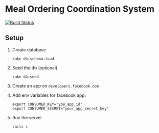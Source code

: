 # Meal Ordering Coordination System

[![Build Status](https://travis-ci.org/michal-januszkiewicz/meal_ordering_coordination_system.svg?branch=master)](https://travis-ci.org/michal-januszkiewicz/meal_ordering_coordination_system)

## Setup

1. Create database
    ```
    rake db:schema:load
    ```

2. Seed the db (optional)
    ```
    rake db:seed
    ```

3. Create an app on `developers.facebook.com`

4. Add env variables for facebook app:
    ```
    export CONSUMER_KEY="you_app_id"
    export CONSUMER_SECRET="your_app_secret_key"
    ```

5. Run the server
    ```
    rails s
    ```
